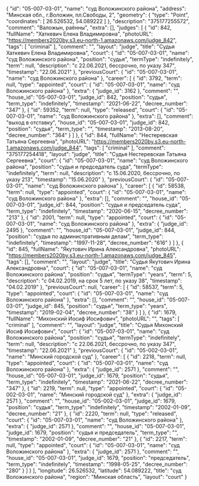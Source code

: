 {
    "id": "05-007-03-01",
    "name": "суд Воложинского района",
    "address": "Минская обл., г.Воложин, пл.Свободы, 2",
    "geometry": {
        "type": "Point",
        "coordinates": [
            26.526532,
            54.089222
        ]
    },
    "description": "375177255572",
    "comment": "Валожын, раённы",
    "extra": [],
    "judges": [
        {
            "id": 842,
            "fullName": "Хаткевич Елена Владимировна",
            "photoURL": "https://members2020by.s3.eu-north-1.amazonaws.com/judge_842",
            "tags": [
                "criminal"
            ],
            "comment": "",
            "layout": "judge",
            "title": "Судья Хаткевич Елена Владимировна",
            "court": {
                "id": "05-007-03-01",
                "name": "суд Воложинского района",
                "position": "судья",
                "termType": "indefinitely",
                "term": null,
                "description": "c 22.06.2021, бессрочно, по указу 347",
                "timestamp": "22.06.2021"
            },
            "previousCourt": {
                "id": "05-007-03-01",
                "name": "суд Воложинского района"
            },
            "career": [
                {
                    "id": 3792,
                    "term": null,
                    "type": "appointed",
                    "court": {
                        "id": "05-007-03-01",
                        "name": "суд Воложинского района"
                    },
                    "extra": {
                        "judge_id": 3162
                    },
                    "comment": "",
                    "house_id": "05-007-03-01",
                    "judge_id": 842,
                    "position": "судья",
                    "term_type": "indefinitely",
                    "timestamp": "2021-06-22",
                    "decree_number": "347"
                },
                {
                    "id": 59352,
                    "term": null,
                    "type": "released",
                    "court": {
                        "id": "05-007-03-01",
                        "name": "суд Воложинского района"
                    },
                    "extra": [],
                    "comment": "выход в отставку",
                    "house_id": "05-007-03-01",
                    "judge_id": 842,
                    "position": "судья",
                    "term_type": "",
                    "timestamp": "2013-08-20",
                    "decree_number": "364"
                }
            ]
        },
        {
            "id": 844,
            "fullName": "Нестеревская Татьяна Сергеевна",
            "photoURL": "https://members2020by.s3.eu-north-1.amazonaws.com/judge_844",
            "tags": [
                "criminal"
            ],
            "comment": "375177254418",
            "layout": "judge",
            "title": "Судья Нестеревская Татьяна Сергеевна",
            "court": {
                "id": "05-007-03-01",
                "name": "суд Воложинского района",
                "position": "судья и председатель суда",
                "termType": "indefinitely",
                "term": null,
                "description": "c 15.06.2020, бессрочно, по указу 213",
                "timestamp": "15.06.2020"
            },
            "previousCourt": {
                "id": "05-007-03-01",
                "name": "суд Воложинского района"
            },
            "career": [
                {
                    "id": 58538,
                    "term": null,
                    "type": "appointed",
                    "court": {
                        "id": "05-007-03-01",
                        "name": "суд Воложинского района"
                    },
                    "extra": [],
                    "comment": "",
                    "house_id": "05-007-03-01",
                    "judge_id": 844,
                    "position": "судья и председатель суда",
                    "term_type": "indefinitely",
                    "timestamp": "2020-06-15",
                    "decree_number": "213"
                },
                {
                    "id": 2001,
                    "term": null,
                    "type": "appointed",
                    "court": {
                        "id": "05-007-03-01",
                        "name": "суд Воложинского района"
                    },
                    "extra": {
                        "judge_id": 2495
                    },
                    "comment": "",
                    "house_id": "05-007-03-01",
                    "judge_id": 844,
                    "position": "судья по административным делам",
                    "term_type": "indefinitely",
                    "timestamp": "1997-11-28",
                    "decree_number": "616"
                }
            ]
        },
        {
            "id": 845,
            "fullName": "Якутович Ирина Александровна",
            "photoURL": "https://members2020by.s3.eu-north-1.amazonaws.com/judge_845",
            "tags": [],
            "comment": "",
            "layout": "judge",
            "title": "Судья Якутович Ирина Александровна",
            "court": {
                "id": "05-007-03-01",
                "name": "суд Воложинского района",
                "position": "судья",
                "termType": "years",
                "term": 5,
                "description": "c 04.02.2019, на срок 5 лет, по указу 38",
                "timestamp": "04.02.2019"
            },
            "previousCourt": null,
            "career": [
                {
                    "id": 58537,
                    "term": 5,
                    "type": "appointed",
                    "court": {
                        "id": "05-007-03-01",
                        "name": "суд Воложинского района"
                    },
                    "extra": [],
                    "comment": "",
                    "house_id": "05-007-03-01",
                    "judge_id": 845,
                    "position": "судья",
                    "term_type": "years",
                    "timestamp": "2019-02-04",
                    "decree_number": "38"
                }
            ]
        },
        {
            "id": 1679,
            "fullName": "Михонский Иосиф Иосифович",
            "photoURL": "",
            "tags": [
                "criminal"
            ],
            "comment": "",
            "layout": "judge",
            "title": "Судья Михонский Иосиф Иосифович",
            "court": {
                "id": "05-007-03-01",
                "name": "суд Воложинского района",
                "position": "судья",
                "termType": "indefinitely",
                "term": null,
                "description": "c 22.06.2021, бессрочно, по указу 347",
                "timestamp": "22.06.2021"
            },
            "previousCourt": {
                "id": "05-002-03-01",
                "name": "Минский городской суд"
            },
            "career": [
                {
                    "id": 2218,
                    "term": null,
                    "type": "appointed",
                    "court": {
                        "id": "05-007-03-01",
                        "name": "суд Воложинского района"
                    },
                    "extra": {
                        "judge_id": 2571
                    },
                    "comment": "",
                    "house_id": "05-007-03-01",
                    "judge_id": 1679,
                    "position": "судья",
                    "term_type": "indefinitely",
                    "timestamp": "2021-06-22",
                    "decree_number": "347"
                },
                {
                    "id": 2219,
                    "term": null,
                    "type": "appointed",
                    "court": {
                        "id": "05-002-03-01",
                        "name": "Минский городской суд"
                    },
                    "extra": {
                        "judge_id": 2571
                    },
                    "comment": "",
                    "house_id": "05-002-03-01",
                    "judge_id": 1679,
                    "position": "судья",
                    "term_type": "indefinitely",
                    "timestamp": "2002-01-09",
                    "decree_number": "21"
                },
                {
                    "id": 2220,
                    "term": null,
                    "type": "released",
                    "court": {
                        "id": "05-007-03-01",
                        "name": "суд Воложинского района"
                    },
                    "extra": {
                        "judge_id": 2571
                    },
                    "comment": "",
                    "house_id": "05-007-03-01",
                    "judge_id": 1679,
                    "position": "судья и председатель",
                    "term_type": "",
                    "timestamp": "2002-01-09",
                    "decree_number": "21"
                },
                {
                    "id": 2217,
                    "term": null,
                    "type": "appointed",
                    "court": {
                        "id": "05-007-03-01",
                        "name": "суд Воложинского района"
                    },
                    "extra": {
                        "judge_id": 2571
                    },
                    "comment": "",
                    "house_id": "05-007-03-01",
                    "judge_id": 1679,
                    "position": "председатель",
                    "term_type": "indefinitely",
                    "timestamp": "1998-05-25",
                    "decree_number": "280"
                }
            ]
        }
    ],
    "longitude": 26.526532,
    "latitude": 54.089222,
    "title": "суд Воложинского района",
    "region": "Минская область",
    "layout": "court"
}